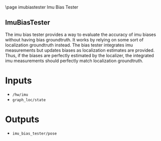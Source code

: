 \page imubiastester Imu Bias Tester 

## ImuBiasTester
The imu bias tester provides a way to evaluate the accuracy of imu biases without having bias groundtruth.  It works by relying on some sort of localization groundtruth instead.  The bias tester integrates imu measurements but updates biases as localization estimates are provided.  Thus, if the biases are perfectly estimated by the localizer, the integrated imu measurements should perfectly match localization groundtruth.  

# Inputs
* `/hw/imu`
* `graph_loc/state`

# Outputs
* `imu_bias_tester/pose`
